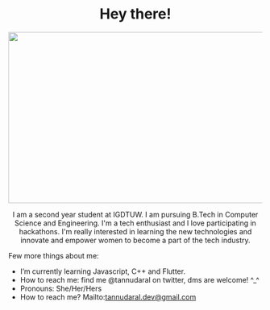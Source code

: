 <h1 align=center> Hey there! </h1>
<img src="https://user-images.githubusercontent.com/70472388/134407528-0a4aa1cb-6b5b-431c-941b-b24223856653.gif" width="1024" height="340"/>

<p align=center>I am a second year student at IGDTUW. I am pursuing B.Tech in Computer Science and Engineering. I'm a tech enthusiast and I love participating in hackathons. I'm really interested in learning the new technologies and innovate and empower women to become a part of the tech industry.</p>

Few more things about me: 

- I’m currently learning Javascript, C++ and Flutter.
- How to reach me: find me @tannudaral on twitter, dms are welcome! ^_^
- Pronouns: She/Her/Hers
- How to reach me? Mailto:tannudaral.dev@gmail.com
